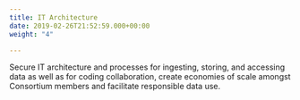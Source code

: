 ```yaml
---
title: IT Architecture
date: 2019-02-26T21:52:59.000+00:00
weight: "4"

---
```

Secure IT architecture and processes for ingesting, storing, and accessing data as well as for coding collaboration, create economies of scale amongst Consortium members and facilitate responsible data use.
